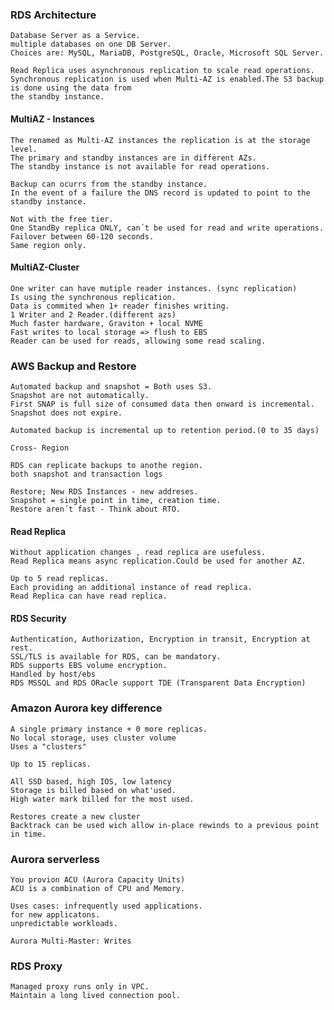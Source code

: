 ### RDS Architecture

    Database Server as a Service.
    multiple databases on one DB Server.
    Choices are: MySQL, MariaDB, PostgreSQL, Oracle, Microsoft SQL Server.

    Read Replica uses asynchronous replication to scale read operations.
    Synchronous replication is used when Multi-AZ is enabled.The S3 backup is done using the data from
    the standby instance.

    
#### MultiAZ - Instances

    The renamed as Multi-AZ instances the replication is at the storage level.
    The primary and standby instances are in different AZs.
    The standby instance is not available for read operations.

    Backup can ocurrs from the standby instance.
    In the event of a failure the DNS record is updated to point to the standby instance.

    Not with the free tier.
    One StandBy replica ONLY, can´t be used for read and write operations.
    Failover between 60-120 seconds.
    Same region only.
    
#### MultiAZ-Cluster

    One writer can have mutiple reader instances. (sync replication)
    Is using the synchronous replication.
    Data is commited when 1+ reader finishes writing.
    1 Writer and 2 Reader.(different azs)
    Much faster hardware, Graviton + local NVME
    Fast writes to local storage => flush to EBS
    Reader can be used for reads, allowing some read scaling.
    

### AWS Backup and Restore

    Automated backup and snapshot = Both uses S3.
    Snapshot are not automatically. 
    First SNAP is full size of consumed data then onward is incremental.
    Snapshot does not expire.

    Automated backup is incremental up to retention period.(0 to 35 days)

    Cross- Region

    RDS can replicate backups to anothe region.
    both snapshot and transaction logs
    
    Restore; New RDS Instances - new addreses.
    Snapshot = single point in time, creation time.
    Restore aren´t fast - Think about RTO.

    
#### Read Replica

    Without application changes , read replica are usefuless.
    Read Replica means async replication.Could be used for another AZ.

    Up to 5 read replicas.
    Each providing an additional instance of read replica.
    Read Replica can have read replica.


#### RDS Security

    Authentication, Authorization, Encryption in transit, Encryption at rest.
    SSL/TLS is available for RDS, can be mandatory.
    RDS supports EBS volume encryption.
    Handled by host/ebs
    RDS MSSQL and RDS ORacle support TDE (Transparent Data Encryption)

### Amazon Aurora key difference

    A single primary instance + 0 more replicas.
    No local storage, uses cluster volume
    Uses a "clusters"

    Up to 15 replicas.

    All SSD based, high IOS, low latency
    Storage is billed based on what'used.
    High water mark billed for the most used.

    Restores create a new cluster
    Backtrack can be used wich allow in-place rewinds to a previous point in time.

### Aurora serverless

    You provion ACU (Aurora Capacity Units)
    ACU is a combination of CPU and Memory.

    Uses cases: infrequently used applications.
    for new applicatons.
    unpredictable workloads.

    Aurora Multi-Master: Writes
    
### RDS Proxy

    Managed proxy runs only in VPC.
    Maintain a long lived connection pool.
    
    
    
    
